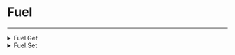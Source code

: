 # Fuel
---
<details><summary markdown="span">
Fuel.Get</summary>

---

#### Get the fuel level of a vehicle

##### `Client`
##### Lib.Fuel.Get(vehicle)

#### Parameters
- **vehicle**: number - The vehicle handle
#### Return
- **return**: number - The fuel level

---
</details>

<details><summary markdown="span">
Fuel.Set</summary>

---

#### Set the fuel level of a vehicle

##### `Client`
##### Lib.Fuel.Set(vehicle, amount)

#### Parameters
- **vehicle**: number - The vehicle handle
- **amount**: number - The fuel level

---
</details>

